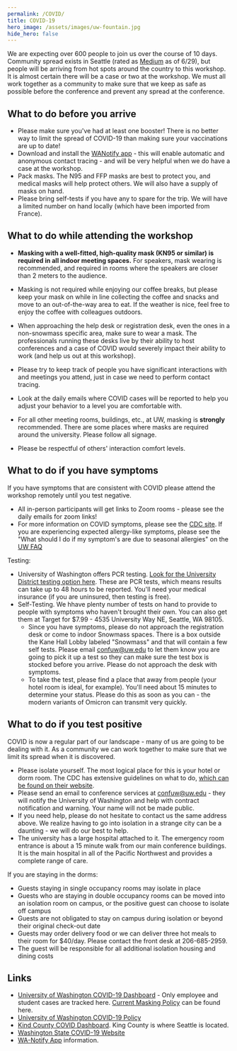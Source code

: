 ```yaml
---
permalink: /COVID/
title: COVID-19
hero_image: /assets/images/uw-fountain.jpg
hide_hero: false
---
```


We are expecting over 600 people to join us over the course of 10 days. Community spread exists in Seattle (rated as [Medium](https://kingcounty.gov/depts/health/covid-19/data/community-level.aspx) as of 6/29), but people will be arriving from hot spots around the country to this workshop. It is almost certain there will be a case or two at the workshop. We must all work together as a community to make sure that we keep as safe as possible before the conference and prevent any spread at the conference.

## What to do before you arrive

* Please make sure you've had at least one booster! There is no better way to limit the spread of COVID-19 than making sure your vaccinations are up to date!
* Download and install the [WANotify app](https://doh.wa.gov/emergencies/covid-19/wa-notify) - this will enable automatic and anonymous contact tracing - and will be very helpful when we do have a case at the workshop.
* Pack masks. The N95 and FFP masks are best to protect you, and medical masks will help protect others. We will also have a supply of masks on hand.
* Please bring self-tests if you have any to spare for the trip. We will have a limited number on hand locally (which have been imported from France).

## What to do while attending the workshop

* **Masking with a well-fitted, high-quality mask (KN95 or similar) is required in all indoor meeting spaces.** For speakers, mask wearing is recommended, and required in rooms where the speakers are closer than 2 meters to the audience.
* Masking is not required while enjoying our coffee breaks, but please keep your mask on while in line collecting the coffee and snacks and move to an out-of-the-way area to eat. If the weather is nice, feel free to enjoy the coffee with colleagues outdoors.

* When approaching the help desk or registration desk, even the ones in a non-snowmass specific area, make sure to wear a mask. The professionals running these desks live by their ability to host conferences and a case of COVID would severely impact their ability to work (and help us out at this workshop).
* Please try to keep track of people you have significant interactions with and meetings you attend, just in case we need to perform contact tracing.
* Look at the daily emails where COVID cases will be reported to help you adjust your behavior to a level you are comfortable with.
* For all other meeting rooms, buildings, etc., at UW, masking is **strongly** recommended. There are some places where masks are required around the university. Please follow all signage.
* Please be respectful of others' interaction comfort levels.

## What to do if you have symptoms

If you have symptoms that are consistent with COVID please attend the workshop remotely until you test negative.

* All in-person participants will get links to Zoom rooms - please see the daily emails for zoom links!
* For more information on COVID symptoms, please see the [CDC site](https://www.cdc.gov/coronavirus/2019-ncov/symptoms-testing/symptoms.html). If you are experiencing expected allergy-like symptoms, please see the "What should I do if my symptom's are due to seasonal allergies" on the [UW FAQ](https://www.washington.edu/coronavirus/staff-faq/)

Testing:

* University of Washington offers PCR testing. [Look for the University District testing option here](https://www.uwmedicine.org/coronavirus/testing). These are PCR tests, which means results can take up to 48 hours to be reported. You'll need your medical insurance (if you are uninsured, then testing is free).
* Self-Testing. We hhave plenty number of tests on hand to provide to people with symptoms who haven't brought their own. You can also get them at Target for $7.99 - 4535 University Way NE, Seattle, WA 98105.
  * Since you have symptoms, please do not approach the registration desk or come to indoor Snowmass spaces. There is a box outside the Kane Hall Lobby labeled "Snowmass" and that will contain a few self tests. Please email [confuw@uw.edu](mailto:confuw@uw.edu) to let them know you are going to pick it up a test so they can make sure the test box is stocked before you arrive. Please do not approach the desk with symptoms.
  * To take the test, please find a place that away from people (your hotel room is ideal, for example). You'll need about 15 minutes to determine your status. Please do this as soon as you can - the modern variants of Omicron can transmit very quickly.

## What to do if you test positive

COVID is now a regular part of our landscape - many of us are going to be dealing with it. As a community we can work together to make sure that we limit its spread when it is discovered.

* Please isolate yourself. The most logical place for this is your hotel or dorm room. The CDC has extensive guidelines on what to do, [which can be found on their website](https://www.cdc.gov/media/releases/2021/s1227-isolation-quarantine-guidance.html).
* Please send an email to conference services at [confuw@uw.edu](mailto:confuw@uw.edu) - they will notify the University of Washington and help with contract notification and warning. Your name will not be made public.
* If you need help, please do not hesitate to contact us the same address above. We realize having to go into isolation in a strange city can be a daunting - we will do our best to help.
* The university has a large hospital attached to it. The emergency room entrance is about a 15 minute walk from our main conference buildings. It is the main hospital in all of the Pacific Northwest and provides a complete range of care.

If you are staying in the dorms:

* Guests staying in single occupancy rooms may isolate in place
* Guests who are staying in double occupancy rooms can be moved into an isolation room on campus, or the positive guest can choose to isolate off campus
* Guests are not obligated to stay on campus during isolation or beyond their original check-out date
* Guests may order delivery food or we can deliver three hot meals to their room for $40/day. Please contact the front desk at 206-685-2959.
* The guest will be responsible for all additional isolation housing and dining costs

## Links

* [University of Washington COVID-19 Dashboard](https://www.washington.edu/coronavirus/testing-results/) - Only employee and student cases are tracked here. [Current Masking Policy](https://ehs.washington.edu/covid-19-prevention-and-response/face-covering-policy) can be found here.
* [University of Washington COVID-19 Policy](https://ehs.washington.edu/covid-19-prevention-and-response/covid-19-health-and-safety)
* [Kind County COVID Dashboard](https://kingcounty.gov/depts/health/covid-19/data.aspx). King County is where Seattle is located.
* [Washington State COVID-19 Website](https://coronavirus.wa.gov/)
* [WA-Notify App](https://doh.wa.gov/emergencies/covid-19/wa-notify) information.
